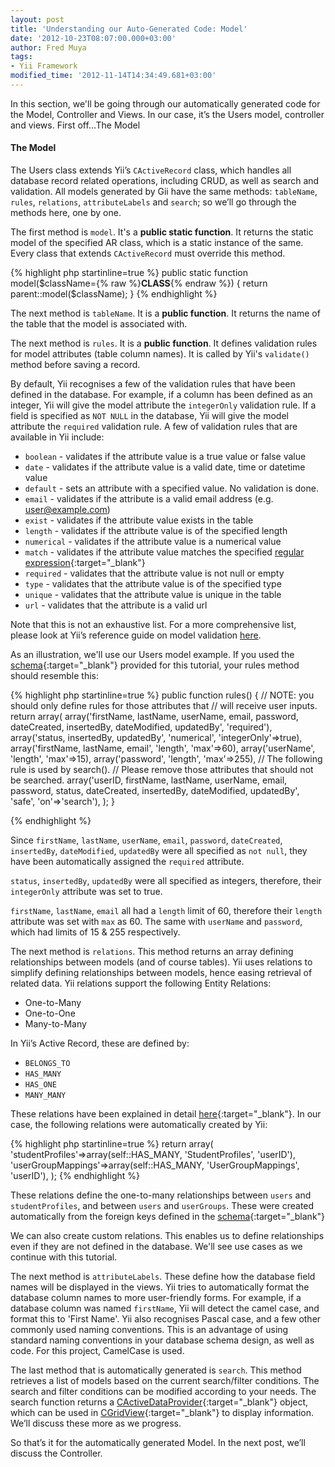 ```yaml
---
layout: post
title: 'Understanding our Auto-Generated Code: Model'
date: '2012-10-23T08:07:00.000+03:00'
author: Fred Muya
tags:
- Yii Framework
modified_time: '2012-11-14T14:34:49.681+03:00'
---
```


In this section, we'll be going through our automatically generated code for the Model, Controller and Views. In our case, it’s the Users model, controller and views. First off...The Model

#### The Model
The Users class extends Yii’s `CActiveRecord` class, which handles all database record related operations, including CRUD, as well as search and validation. All models generated by Gii have the same methods: `tableName`, `rules`, `relations`, `attributeLabels` and `search`; so we’ll go through the methods here, one by one.

The first method is `model`. It's a **public static function**. It returns the static model of the specified AR class, which is a static instance of the same. Every class that extends `CActiveRecord` must override this method.

{% highlight php startinline=true %}
public static function model($className={% raw %}__CLASS__{% endraw %})
{
    return parent::model($className);
}
{% endhighlight %}

The next method is `tableName`. It is a **public function**. It returns the name of the table that the model is associated with.

The next method is `rules`. It is a **public function**. It defines validation rules for model attributes (table column names). It is called by Yii's `validate()` method before saving a record.

By default, Yii recognises a few of the validation rules that have been defined in the database. For example, if a column has been defined as an integer, Yii will give the model attribute the `integerOnly` validation rule. If a field is specified as `NOT NULL` in the database, Yii will give the model attribute the `required` validation rule. A few of validation rules that are available in Yii include:

- `boolean` - validates if the attribute value is a true value or false value
- `date` - validates if the attribute value is a valid date, time or datetime value
- `default` - sets an attribute with a specified value. No validation is done.
- `email` - validates if the attribute is a valid email address (e.g. user@example.com)
- `exist` - validates if the attribute value exists in the table
- `length` - validates if the attribute value is of the specified length
- `numerical` - validates if the attribute value is a numerical value
- `match` - validates if the attribute value matches the specified [regular expression](http://www.en.wikipedia.org/wiki/Regular_expression){:target="_blank"}
- `required` - validates that the attribute value is not null or empty
- `type` - validates that the attribute value is of the specified type
- `unique` - validates that the attribute value is unique in the table
- `url` - validates that the attribute is a valid url

Note that this is not an exhaustive list. For a more comprehensive list, please look at Yii’s reference guide on model validation [here](http://www.yiiframework.com/wiki/56).

As an illustration, we'll use our Users model example. If you used the [schema](https://github.com/muya/student-portal/blob/master/db/studentPortal_28052013_1322.sql){:target="_blank"} provided for this tutorial, your rules method should resemble this:

{% highlight php startinline=true %}
public function rules()
{
 // NOTE: you should only define rules for those attributes that
 // will receive user inputs.
 return array(
  array('firstName, lastName, userName, email, password, dateCreated, insertedBy, dateModified, updatedBy', 'required'),
  array('status, insertedBy, updatedBy', 'numerical', 'integerOnly'=>true),
  array('firstName, lastName, email', 'length', 'max'=>60),
  array('userName', 'length', 'max'=>15),
  array('password', 'length', 'max'=>255),
  // The following rule is used by search().
  // Please remove those attributes that should not be searched.
  array('userID, firstName, lastName, userName, email, password, status, dateCreated, insertedBy, dateModified, updatedBy', 'safe', 'on'=>'search'),
 );
}

{% endhighlight %}

Since `firstName`, `lastName`, `userName`, `email`, `password`, `dateCreated`, `insertedBy`, `dateModified`, `updatedBy` were all specified as `not null`, they have been automatically assigned the `required` attribute.

`status`, `insertedBy`, `updatedBy` were all specified as integers, therefore, their `integerOnly` attribute was set to true.

`firstName`, `lastName`, `email` all had a `length` limit of 60, therefore their `length` attribute was set with `max` as 60. The same with `userName` and `password`, which had limits of 15 & 255 respectively.

The next method is `relations`. This method returns an array defining relationships between models (and of course tables). Yii uses relations to simplify defining relationships between models, hence easing retrieval of related data. Yii relations support the following Entity Relations:

- One-to-Many
- One-to-One
- Many-to-Many

In Yii’s Active Record, these are defined by:

- `BELONGS_TO`
- `HAS_MANY`
- `HAS_ONE`
- `MANY_MANY`

These relations have been explained in detail [here](http://www.yiiframework.com/doc/guide/1.1/en/database.arr){:target="_blank"}. In our case, the following relations were automatically created by Yii:

{% highlight php startinline=true %}
return array(
 'studentProfiles'=>array(self::HAS_MANY, 'StudentProfiles', 'userID'),
 'userGroupMappings'=>array(self::HAS_MANY, 'UserGroupMappings', 'userID'),
);
{% endhighlight %}

These relations define the one-to-many relationships between `users` and `studentProfiles`, and between `users` and `userGroups`. These were created automatically from the foreign keys defined in the [schema](https://github.com/muya/student-portal/blob/master/db/studentPortal_28052013_1322.sql){:target="_blank"}

We can also create custom relations. This enables us to define relationships even if they are not defined in the database. We'll see use cases as we continue with this tutorial.

The next method is `attributeLabels`. These define how the database field names will be displayed in the views. Yii tries to automatically format the database column names to more user-friendly forms. For example, if a database column was named `firstName`, Yii will detect the camel case, and format this to 'First Name'. Yii also recognises Pascal case, and a few other commonly used naming conventions. This is an advantage of using standard naming conventions in your database schema design, as well as code. For this project, CamelCase is used.

The last method that is automatically generated is `search`. This method retrieves a list of models based on the current search/filter conditions. The search and filter conditions can be modified according to your needs. The search function returns a [CActiveDataProvider](http://www.yiiframework.com/doc/api/1.1/CActiveDataProvider){:target="_blank"} object, which can be used in [CGridView](http://www.yiiframework.com/doc/api/1.1/CGridView){:target="_blank"} to display information. We’ll discuss these more as we progress.

So that’s it for the automatically generated Model. In the next post, we’ll discuss the Controller.
